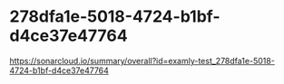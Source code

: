 # 278dfa1e-5018-4724-b1bf-d4ce37e47764
https://sonarcloud.io/summary/overall?id=examly-test_278dfa1e-5018-4724-b1bf-d4ce37e47764
